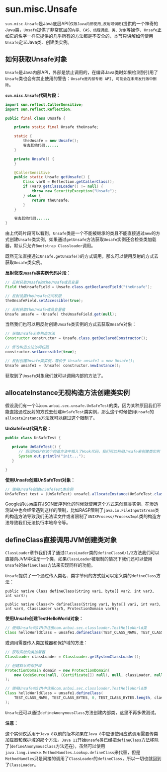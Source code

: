 # sun.misc.Unsafe

`sun.misc.Unsafe`是Java底层API(`仅限Java内部使用,反射可调用`)提供的一个神奇的Java类，`Unsafe`提供了非常底层的`内存、CAS、线程调度、类、对象`等操作、`Unsafe`正如它的名字一样它提供的几乎所有的方法都是不安全的，本节只讲解如何使用`Unsafe`定义Java类、创建类实例。

## 如何获取Unsafe对象

`Unsafe`是Java内部API，外部是禁止调用的，在编译Java类时如果检测到引用了`Unsafe`类也会有禁止使用的警告：`Unsafe是内部专用 API, 可能会在未来发行版中删除`。

**`sun.misc.Unsafe`代码片段：**

```java
import sun.reflect.CallerSensitive;
import sun.reflect.Reflection;

public final class Unsafe {

	private static final Unsafe theUnsafe;

	static {
		theUnsafe = new Unsafe();
		省去其他代码......
	}

	private Unsafe() {
	}

	@CallerSensitive
	public static Unsafe getUnsafe() {
		Class var0 = Reflection.getCallerClass();
		if (var0.getClassLoader() != null) {
			throw new SecurityException("Unsafe");
		} else {
			return theUnsafe;
		}
	}

	省去其他代码......
}
```

由上代码片段可以看到，`Unsafe`类是一个不能被继承的类且不能直接通过`new`的方式创建`Unsafe`类实例，如果通过`getUnsafe`方法获取`Unsafe`实例还会检查类加载器，默认只允许`Bootstrap Classloader`调用。

既然无法直接通过`Unsafe.getUnsafe()`的方式调用，那么可以使用反射的方式去获取`Unsafe`类实例。

**反射获取`Unsafe`类实例代码片段：**

```java
// 反射获取Unsafe的theUnsafe成员变量
Field theUnsafeField = Unsafe.class.getDeclaredField("theUnsafe");

// 反射设置theUnsafe访问权限
theUnsafeField.setAccessible(true);

// 反射获取theUnsafe成员变量值
Unsafe unsafe = (Unsafe) theUnsafeField.get(null);
```

当然我们也可以用反射创建`Unsafe`类实例的方式去获取`Unsafe`对象：

```java
// 获取Unsafe无参构造方法
Constructor constructor = Unsafe.class.getDeclaredConstructor();

// 修改构造方法访问权限
constructor.setAccessible(true);

// 反射创建Unsafe类实例，等价于 Unsafe unsafe1 = new Unsafe();
Unsafe unsafe1 = (Unsafe) constructor.newInstance();
```

获取到了`Unsafe`对象我们就可以调用内部的方法了。

## allocateInstance无视构造方法创建类实例

假设我们有一个叫`com.anbai.sec.unsafe.UnSafeTest`的类，因为某种原因我们不能直接通过反射的方式去创建`UnSafeTest`类实例，那么这个时候使用`Unsafe`的`allocateInstance`方法就可以绕过这个限制了。

**UnSafeTest代码片段：**

```java
public class UnSafeTest {

   private UnSafeTest() {
      // 假设RASP在这个构造方法中插入了Hook代码，我们可以利用Unsafe来创建类实例
      System.out.println("init...");
   }

}  
```

**使用Unsafe创建UnSafeTest对象：**

```java
// 使用Unsafe创建UnSafeTest类实例
UnSafeTest test = (UnSafeTest) unsafe1.allocateInstance(UnSafeTest.class);
```

Google的`GSON`库在JSON反序列化的时候就使用这个方式来创建类实例，在渗透测试中也会经常遇到这样的限制，比如RASP限制了`java.io.FileInputStream`类的构造方法导致我们无法读文件或者限制了`UNIXProcess/ProcessImpl`类的构造方法导致我们无法执行本地命令等。

## defineClass直接调用JVM创建类对象

`ClassLoader`章节我们讲了通过`ClassLoader`类的`defineClass0/1/2`方法我们可以直接向JVM中注册一个类，如果`ClassLoader`被限制的情况下我们还可以使用`Unsafe`的`defineClass`方法来实现同样的功能。

`Unsafe`提供了一个通过传入类名、类字节码的方式就可以定义类的`defineClass`方法：

`public native Class defineClass(String var1, byte[] var2, int var3, int var4);`

`public native Class<?> defineClass(String var1, byte[] var2, int var3, int var4, ClassLoader var5, ProtectionDomain var6);`

**使用Unsafe创建TestHelloWorld对象：**

```java
// 使用Unsafe向JVM中注册com.anbai.sec.classloader.TestHelloWorld类
Class helloWorldClass = unsafe1.defineClass(TEST_CLASS_NAME, TEST_CLASS_BYTES, 0, TEST_CLASS_BYTES.length);
```

或调用需要传入类加载器和保护域的方法：

```java
// 获取系统的类加载器
ClassLoader classLoader = ClassLoader.getSystemClassLoader();

// 创建默认的保护域
ProtectionDomain domain = new ProtectionDomain(
	new CodeSource(null, (Certificate[]) null), null, classLoader, null
);

// 使用Unsafe向JVM中注册com.anbai.sec.classloader.TestHelloWorld类
Class helloWorldClass = unsafe1.defineClass(
	TEST_CLASS_NAME, TEST_CLASS_BYTES, 0, TEST_CLASS_BYTES.length, classLoader, domain
);
```

`Unsafe`还可以通过`defineAnonymousClass`方法创建内部类，这里不再多做测试。

**注意：**

这个实例仅适用于`Java 8`以前的版本如果在`Java 8`中应该使用应该调用需要传类加载器和保护域的那个方法。`Java 11`开始`Unsafe`类已经把`defineClass`方法移除了(`defineAnonymousClass`方法还在)，虽然可以使用`java.lang.invoke.MethodHandles.Lookup.defineClass`来代替，但是`MethodHandles`只是间接的调用了`ClassLoader`的`defineClass`，所以一切也就回到了`ClassLoader`。